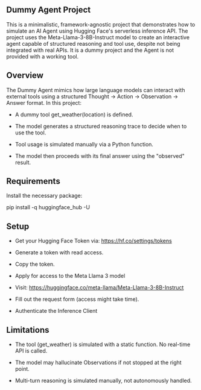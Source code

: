 ## Dummy Agent Project

This is a minimalistic, framework-agnostic project that demonstrates how to simulate an AI Agent using Hugging Face's serverless inference API. The project uses the Meta-Llama-3-8B-Instruct model to create an interactive agent capable of structured reasoning and tool use, despite not being integrated with real APIs. It is a dummy project and the Agent is not provided with a working tool.

## Overview
The Dummy Agent mimics how large language models can interact with external tools using a structured Thought → Action → Observation → Answer format. In this project:

- A dummy tool get_weather(location) is defined.

- The model generates a structured reasoning trace to decide when to use the tool.

- Tool usage is simulated manually via a Python function.

- The model then proceeds with its final answer using the "observed" result.

## Requirements
Install the necessary package:

pip install -q huggingface_hub -U

## Setup
- Get your Hugging Face Token via: https://hf.co/settings/tokens

- Generate a token with read access.

- Copy the token.

- Apply for access to the Meta Llama 3 model

- Visit: https://huggingface.co/meta-llama/Meta-Llama-3-8B-Instruct

- Fill out the request form (access might take time).

- Authenticate the Inference Client


## Limitations
- The tool (get_weather) is simulated with a static function. No real-time API is called.

- The model may hallucinate Observations if not stopped at the right point.

- Multi-turn reasoning is simulated manually, not autonomously handled.

